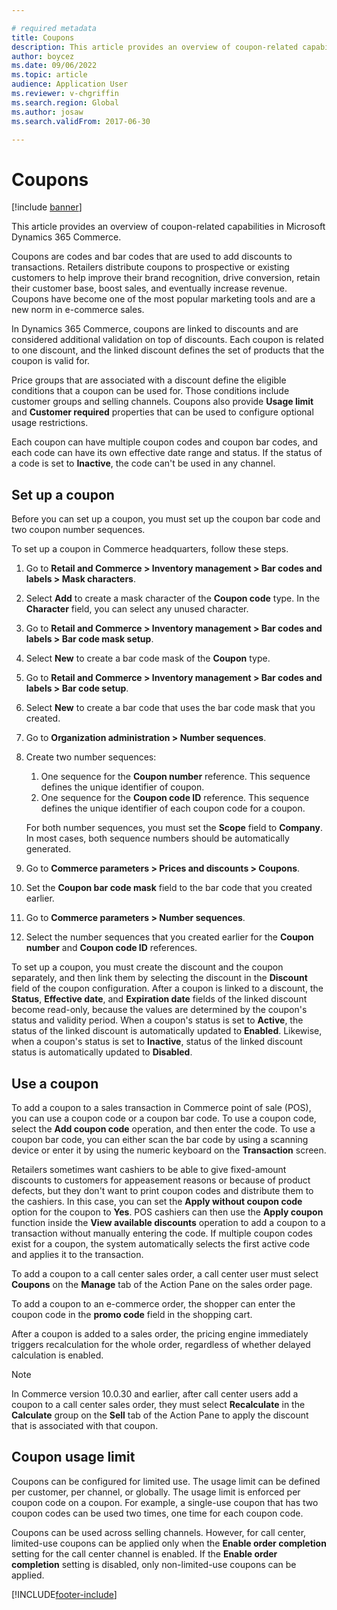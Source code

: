 ```yaml
---

# required metadata
title: Coupons
description: This article provides an overview of coupon-related capabilities in Microsoft Dynamics 365 Commerce.
author: boycez
ms.date: 09/06/2022
ms.topic: article
audience: Application User
ms.reviewer: v-chgriffin
ms.search.region: Global
ms.author: josaw
ms.search.validFrom: 2017-06-30

---
```


# Coupons

[!include [banner](../includes/banner.md)]

This article provides an overview of coupon-related capabilities in Microsoft Dynamics 365 Commerce.

Coupons are codes and bar codes that are used to add discounts to transactions. Retailers distribute coupons to prospective or existing customers to help improve their brand recognition, drive conversion, retain their customer base, boost sales, and eventually increase revenue. Coupons have become one of the most popular marketing tools and are a new norm in e-commerce sales.

In Dynamics 365 Commerce, coupons are linked to discounts and are considered additional validation on top of discounts. Each coupon is related to one discount, and the linked discount defines the set of products that the coupon is valid for.

Price groups that are associated with a discount define the eligible conditions that a coupon can be used for. Those conditions include customer groups and selling channels. Coupons also provide **Usage limit** and **Customer required** properties that can be used to configure optional usage restrictions.

Each coupon can have multiple coupon codes and coupon bar codes, and each code can have its own effective date range and status. If the status of a code is set to **Inactive**, the code can't be used in any channel.

## Set up a coupon

Before you can set up a coupon, you must set up the coupon bar code and two coupon number sequences.

To set up a coupon in Commerce headquarters, follow these steps.

1. Go to **Retail and Commerce \> Inventory management \> Bar codes and labels \> Mask characters**.
1. Select **Add** to create a mask character of the **Coupon code** type. In the **Character** field, you can select any unused character.
1. Go to **Retail and Commerce \> Inventory management \> Bar codes and labels \> Bar code mask setup**.
1. Select **New** to create a bar code mask of the **Coupon** type.
1. Go to **Retail and Commerce \> Inventory management \> Bar codes and labels \> Bar code setup**.
1. Select **New** to create a bar code that uses the bar code mask that you created.
1. Go to **Organization administration \> Number sequences**.
1. Create two number sequences:

    1. One sequence for the **Coupon number** reference. This sequence defines the unique identifier of coupon.
    1. One sequence for the **Coupon code ID** reference. This sequence defines the unique identifier of each coupon code for a coupon.

    For both number sequences, you must set the **Scope** field to **Company**. In most cases, both sequence numbers should be automatically generated.

1. Go to **Commerce parameters \> Prices and discounts \> Coupons**.
1. Set the **Coupon bar code mask** field to the bar code that you created earlier.
1. Go to **Commerce parameters \> Number sequences**.
1. Select the number sequences that you created earlier for the **Coupon number** and **Coupon code ID** references.

To set up a coupon, you must create the discount and the coupon separately, and then link them by selecting the discount in the **Discount** field of the coupon configuration. After a coupon is linked to a discount, the **Status**, **Effective date**, and **Expiration date** fields of the linked discount become read-only, because the values are determined by the coupon's status and validity period. When a coupon's status is set to **Active**, the status of the linked discount is automatically updated to **Enabled**. Likewise, when a coupon's status is set to **Inactive**, status of the linked discount status is automatically updated to **Disabled**.

## Use a coupon

To add a coupon to a sales transaction in Commerce point of sale (POS), you can use a coupon code or a coupon bar code. To use a coupon code, select the **Add coupon code** operation, and then enter the code. To use a coupon bar code, you can either scan the bar code by using a scanning device or enter it by using the numeric keyboard on the **Transaction** screen.

Retailers sometimes want cashiers to be able to give fixed-amount discounts to customers for appeasement reasons or because of product defects, but they don't want to print coupon codes and distribute them to the cashiers. In this case, you can set the **Apply without coupon code** option for the coupon to **Yes**. POS cashiers can then use the **Apply coupon** function inside the **View available discounts** operation to add a coupon to a transaction without manually entering the code. If multiple coupon codes exist for a coupon, the system automatically selects the first active code and applies it to the transaction.

To add a coupon to a call center sales order, a call center user must select **Coupons** on the **Manage** tab of the Action Pane on the sales order page.

To add a coupon to an e-commerce order, the shopper can enter the coupon code in the **promo code** field in the shopping cart.

After a coupon is added to a sales order, the pricing engine immediately triggers recalculation for the whole order, regardless of whether delayed calculation is enabled.

> [!NOTE]
> In Commerce version 10.0.30 and earlier, after call center users add a coupon to a call center sales order, they must select **Recalculate** in the **Calculate** group on the **Sell** tab of the Action Pane to apply the discount that is associated with that coupon.

## Coupon usage limit

Coupons can be configured for limited use. The usage limit can be defined per customer, per channel, or globally. The usage limit is enforced per coupon code on a coupon. For example, a single-use coupon that has two coupon codes can be used two times, one time for each coupon code.

Coupons can be used across selling channels. However, for call center, limited-use coupons can be applied only when the **Enable order completion** setting for the call center channel is enabled. If the **Enable order completion** setting is disabled, only non-limited-use coupons can be applied.

[!INCLUDE[footer-include](../includes/footer-banner.md)]
